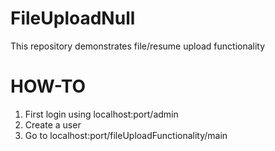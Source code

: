 # FileUploadNull
This repository demonstrates file/resume upload functionality

# HOW-TO
1. First login using localhost:port/admin
2. Create a user
3. Go to localhost:port/fileUploadFunctionality/main
